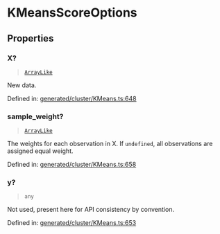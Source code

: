 # KMeansScoreOptions

## Properties

### X?

> [`ArrayLike`](../types/ArrayLike.md)

New data.

Defined in:  [generated/cluster/KMeans.ts:648](https://github.com/transitive-bullshit/scikit-learn-ts/blob/b59c1ff/packages/sklearn/src/generated/cluster/KMeans.ts#L648)

### sample\_weight?

> [`ArrayLike`](../types/ArrayLike.md)

The weights for each observation in X. If `undefined`, all observations are assigned equal weight.

Defined in:  [generated/cluster/KMeans.ts:658](https://github.com/transitive-bullshit/scikit-learn-ts/blob/b59c1ff/packages/sklearn/src/generated/cluster/KMeans.ts#L658)

### y?

> `any`

Not used, present here for API consistency by convention.

Defined in:  [generated/cluster/KMeans.ts:653](https://github.com/transitive-bullshit/scikit-learn-ts/blob/b59c1ff/packages/sklearn/src/generated/cluster/KMeans.ts#L653)
